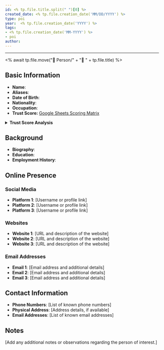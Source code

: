 ```yaml
---
id: <% tp.file.title.split(" ")[0] %>
created_date: <% tp.file.creation_date('MM/DD/YYYY') %>
type: poi
year:  <% tp.file.creation_date('YYYY') %>
tags:
- <% tp.file.creation_date('MM-YYYY') %>
- poi
author:
---
```


----
<% await tp.file.move("👤 Person/" + "👤 " + tp.file.title) %>
## Basic Information

- **Name**: 
- **Aliases**: 
- **Date of Birth**: 
- **Nationality**: 
- **Occupation**: 
- **Trust Score:** [Google Sheets Scoring Matrix](https://docs.google.com/spreadsheets/d/1CUarxE7P1cPwgWXwJzzeWnZGm1c6Wp2Ttazdt3VPM_s/edit?usp=sharing)

<details>
<summary><b>Trust Score Analysis</b></summary>
<IMG src="https://publish-01.obsidian.md/access/1c31a6f93f82a49b0a9eb31193d6cdec/_images/" alt="Trust Score"/>
</details>

## Background

- **Biography**: 
- **Education**: 
- **Employment History**: 

## Online Presence

### Social Media

- **Platform 1**: [Username or profile link]
- **Platform 2**: [Username or profile link]
- **Platform 3**: [Username or profile link]

### Websites

- **Website 1**: [URL and description of the website]
- **Website 2**: [URL and description of the website]
- **Website 3**: [URL and description of the website]

### Email Addresses

- **Email 1**: [Email address and additional details]
- **Email 2**: [Email address and additional details]
- **Email 3**: [Email address and additional details]

## Contact Information

- **Phone Numbers**: [List of known phone numbers]
- **Physical Address**: [Address details, if available]
- **Email Addresses**: [List of known email addresses]

## Notes

[Add any additional notes or observations regarding the person of interest.]
